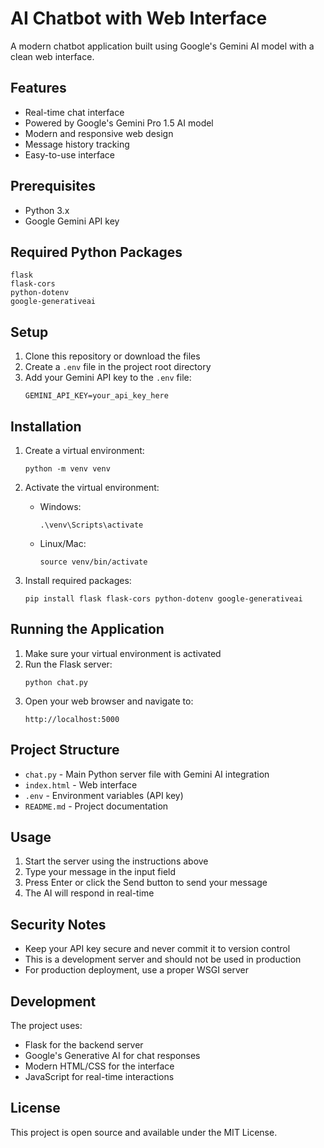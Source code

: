 # AI Chatbot with Web Interface

A modern chatbot application built using Google's Gemini AI model with a clean web interface.

## Features

- Real-time chat interface
- Powered by Google's Gemini Pro 1.5 AI model
- Modern and responsive web design
- Message history tracking
- Easy-to-use interface

## Prerequisites

- Python 3.x
- Google Gemini API key

## Required Python Packages

```
flask
flask-cors
python-dotenv
google-generativeai
```

## Setup

1. Clone this repository or download the files
2. Create a `.env` file in the project root directory
3. Add your Gemini API key to the `.env` file:
   ```
   GEMINI_API_KEY=your_api_key_here
   ```

## Installation

1. Create a virtual environment:
   ```
   python -m venv venv
   ```

2. Activate the virtual environment:
   - Windows:
     ```
     .\venv\Scripts\activate
     ```
   - Linux/Mac:
     ```
     source venv/bin/activate
     ```

3. Install required packages:
   ```
   pip install flask flask-cors python-dotenv google-generativeai
   ```

## Running the Application

1. Make sure your virtual environment is activated
2. Run the Flask server:
   ```
   python chat.py
   ```
3. Open your web browser and navigate to:
   ```
   http://localhost:5000
   ```

## Project Structure

- `chat.py` - Main Python server file with Gemini AI integration
- `index.html` - Web interface
- `.env` - Environment variables (API key)
- `README.md` - Project documentation

## Usage

1. Start the server using the instructions above
2. Type your message in the input field
3. Press Enter or click the Send button to send your message
4. The AI will respond in real-time

## Security Notes

- Keep your API key secure and never commit it to version control
- This is a development server and should not be used in production
- For production deployment, use a proper WSGI server

## Development

The project uses:
- Flask for the backend server
- Google's Generative AI for chat responses
- Modern HTML/CSS for the interface
- JavaScript for real-time interactions

## License

This project is open source and available under the MIT License.
